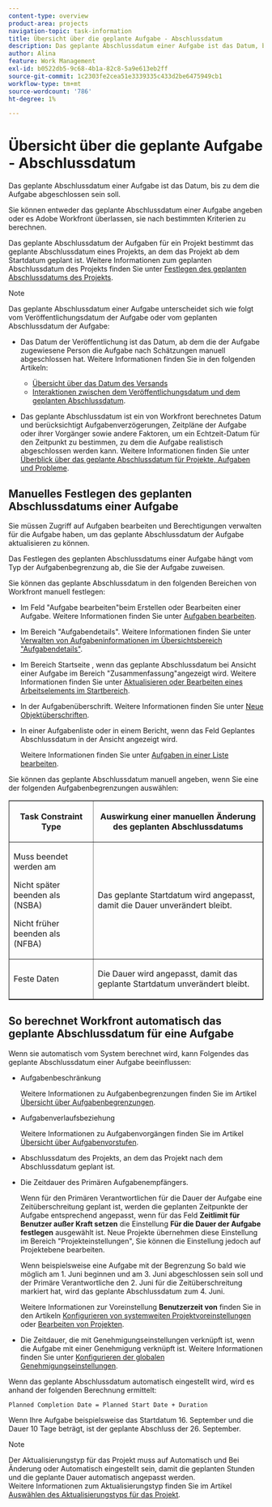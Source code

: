 ```yaml
---
content-type: overview
product-area: projects
navigation-topic: task-information
title: Übersicht über die geplante Aufgabe - Abschlussdatum
description: Das geplante Abschlussdatum einer Aufgabe ist das Datum, bis zu dem die Aufgabe abgeschlossen sein soll.
author: Alina
feature: Work Management
exl-id: b0522db5-9c68-4b1a-82c8-5a9e613eb2ff
source-git-commit: 1c2303fe2cea51e3339335c433d2be6475949cb1
workflow-type: tm+mt
source-wordcount: '786'
ht-degree: 1%

---
```


# Übersicht über die geplante Aufgabe - Abschlussdatum

Das geplante Abschlussdatum einer Aufgabe ist das Datum, bis zu dem die Aufgabe abgeschlossen sein soll.

Sie können entweder das geplante Abschlussdatum einer Aufgabe angeben oder es Adobe Workfront überlassen, sie nach bestimmten Kriterien zu berechnen.

Das geplante Abschlussdatum der Aufgaben für ein Projekt bestimmt das geplante Abschlussdatum eines Projekts, an dem das Projekt ab dem Startdatum geplant ist. Weitere Informationen zum geplanten Abschlussdatum des Projekts finden Sie unter [Festlegen des geplanten Abschlussdatums des Projekts](../../../manage-work/projects/planning-a-project/project-planned-completion-date.md).

>[!NOTE]
>
>Das geplante Abschlussdatum einer Aufgabe unterscheidet sich wie folgt vom Veröffentlichungsdatum der Aufgabe oder vom geplanten Abschlussdatum der Aufgabe:
>
>* Das Datum der Veröffentlichung ist das Datum, ab dem die der Aufgabe zugewiesene Person die Aufgabe nach Schätzungen manuell abgeschlossen hat. Weitere Informationen finden Sie in den folgenden Artikeln:
>
>   * [Übersicht über das Datum des Versands ](../../../manage-work/projects/updating-work-in-a-project/overview-of-commit-dates.md)
>   * [Interaktionen zwischen dem Veröffentlichungsdatum und dem geplanten Abschlussdatum](../../../manage-work/projects/updating-work-in-a-project/interactions-between-commit-and-planned-completion-dates.md).
>
>* Das geplante Abschlussdatum ist ein von Workfront berechnetes Datum und berücksichtigt Aufgabenverzögerungen, Zeitpläne der Aufgabe oder ihrer Vorgänger sowie andere Faktoren, um ein Echtzeit-Datum für den Zeitpunkt zu bestimmen, zu dem die Aufgabe realistisch abgeschlossen werden kann. Weitere Informationen finden Sie unter [Überblick über das geplante Abschlussdatum für Projekte, Aufgaben und Probleme](../../../manage-work/projects/planning-a-project/project-projected-completion-date.md).
>

## Manuelles Festlegen des geplanten Abschlussdatums einer Aufgabe

Sie müssen Zugriff auf Aufgaben bearbeiten und Berechtigungen verwalten für die Aufgabe haben, um das geplante Abschlussdatum der Aufgabe aktualisieren zu können.

Das Festlegen des geplanten Abschlussdatums einer Aufgabe hängt vom Typ der Aufgabenbegrenzung ab, die Sie der Aufgabe zuweisen.

Sie können das geplante Abschlussdatum in den folgenden Bereichen von Workfront manuell festlegen:

* Im Feld &quot;Aufgabe bearbeiten&quot;beim Erstellen oder Bearbeiten einer Aufgabe. Weitere Informationen finden Sie unter [Aufgaben bearbeiten](../../../manage-work/tasks/manage-tasks/edit-tasks.md).
* Im Bereich &quot;Aufgabendetails&quot;. Weitere Informationen finden Sie unter [Verwalten von Aufgabeninformationen im Übersichtsbereich &quot;Aufgabendetails&quot;](../../../manage-work/tasks/manage-tasks/task-information-in-overview.md).
* Im Bereich Startseite , wenn das geplante Abschlussdatum bei Ansicht einer Aufgabe im Bereich &quot;Zusammenfassung&quot;angezeigt wird. Weitere Informationen finden Sie unter [Aktualisieren oder Bearbeiten eines Arbeitselements im Startbereich](../../../workfront-basics/using-home/using-the-home-area/update-and-edit-work-item-home.md).
* In der Aufgabenüberschrift. Weitere Informationen finden Sie unter [Neue Objektüberschriften](../../../workfront-basics/the-new-workfront-experience/new-object-headers.md).
* In einer Aufgabenliste oder in einem Bericht, wenn das Feld Geplantes Abschlussdatum in der Ansicht angezeigt wird.

  Weitere Informationen finden Sie unter [Aufgaben in einer Liste bearbeiten](../../../manage-work/tasks/manage-tasks/edit-tasks-in-a-list.md).

Sie können das geplante Abschlussdatum manuell angeben, wenn Sie eine der folgenden Aufgabenbegrenzungen auswählen:

<table border="1" cellspacing="15" cellpadding="1"> 
 <col> 
 <col> 
 <thead> 
  <tr> 
   <th> <p><strong>Task Constraint Type</strong> </p> </th> 
   <th> <p><strong>Auswirkung einer manuellen Änderung des geplanten Abschlussdatums</strong> </p> </th> 
  </tr> 
 </thead> 
 <tbody> 
  <tr> 
   <td> <p>Muss beendet werden am</p> <p>Nicht später beenden als (NSBA)</p> <p>Nicht früher beenden als (NFBA)</p> </td> 
   <td> <p><span class="s1">Das geplante Startdatum wird angepasst, damit die Dauer unverändert bleibt.</span> </p> </td> 
  </tr> 
  <tr> 
   <td> <p>Feste Daten</p> </td> 
   <td> <p>Die Dauer wird angepasst, damit das geplante Startdatum unverändert bleibt.</p> </td> 
  </tr> 
 </tbody> 
</table>

## So berechnet Workfront automatisch das geplante Abschlussdatum für eine Aufgabe

Wenn sie automatisch vom System berechnet wird, kann Folgendes das geplante Abschlussdatum einer Aufgabe beeinflussen:

* Aufgabenbeschränkung

  Weitere Informationen zu Aufgabenbegrenzungen finden Sie im Artikel [Übersicht über Aufgabenbegrenzungen](../../../manage-work/tasks/task-constraints/task-constraint-overview.md).

* Aufgabenverlaufsbeziehung

  Weitere Informationen zu Aufgabenvorgängen finden Sie im Artikel [Übersicht über Aufgabenvorstufen](../../../manage-work/tasks/use-prdcssrs/predecessors-overview.md).

* Abschlussdatum des Projekts, an dem das Projekt nach dem Abschlussdatum geplant ist.
* Die Zeitdauer des Primären Aufgabenempfängers.

  Wenn für den Primären Verantwortlichen für die Dauer der Aufgabe eine Zeitüberschreitung geplant ist, werden die geplanten Zeitpunkte der Aufgabe entsprechend angepasst, wenn für das Feld **Zeitlimit für Benutzer außer Kraft setzen** die Einstellung **Für die Dauer der Aufgabe festlegen** ausgewählt ist. Neue Projekte übernehmen diese Einstellung im Bereich &quot;Projekteinstellungen&quot;, Sie können die Einstellung jedoch auf Projektebene bearbeiten.

  Wenn beispielsweise eine Aufgabe mit der Begrenzung So bald wie möglich am 1. Juni beginnen und am 3. Juni abgeschlossen sein soll und der Primäre Verantwortliche den 2. Juni für die Zeitüberschreitung markiert hat, wird das geplante Abschlussdatum zum 4. Juni.

  Weitere Informationen zur Voreinstellung **Benutzerzeit von** finden Sie in den Artikeln [Konfigurieren von systemweiten Projektvoreinstellungen](../../../administration-and-setup/set-up-workfront/configure-system-defaults/set-project-preferences.md) oder [Bearbeiten von Projekten](../../../manage-work/projects/manage-projects/edit-projects.md).

* Die Zeitdauer, die mit Genehmigungseinstellungen verknüpft ist, wenn die Aufgabe mit einer Genehmigung verknüpft ist. Weitere Informationen finden Sie unter [Konfigurieren der globalen Genehmigungseinstellungen](../../../administration-and-setup/customize-workfront/configure-approval-milestone-processes/establish-approval-settings.md).

Wenn das geplante Abschlussdatum automatisch eingestellt wird, wird es anhand der folgenden Berechnung ermittelt:

```
Planned Completion Date = Planned Start Date + Duration
```

Wenn Ihre Aufgabe beispielsweise das Startdatum 16. September und die Dauer 10 Tage beträgt, ist der geplante Abschluss der 26. September.

>[!NOTE]
>
> Der Aktualisierungstyp für das Projekt muss auf Automatisch und Bei Änderung oder Automatisch eingestellt sein, damit die geplanten Stunden und die geplante Dauer automatisch angepasst werden.\
>Weitere Informationen zum Aktualisierungstyp finden Sie im Artikel [Auswählen des Aktualisierungstyps für das Projekt](../../../manage-work/projects/manage-projects/select-project-update-type.md).
